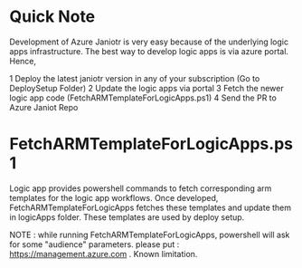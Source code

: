# Quick Note

Development of Azure Janiotr is very easy because of the underlying logic apps infrastructure. 
The best way to develop logic apps is via azure portal. Hence, 
 
1 Deploy the latest janiotr version in any of your subscription (Go to DeploySetup Folder)
2 Update the logic apps via portal
3 Fetch the newer logic app code (FetchARMTemplateForLogicApps.ps1)
4 Send the PR to Azure Janiot Repo


# FetchARMTemplateForLogicApps.ps1

Logic app provides powershell commands to fetch corresponding arm templates for the logic app workflows. Once developed, FetchARMTemplateForLogicApps fetches these templates and update them in logicApps folder.
These templates are used by deploy setup.

NOTE : while running FetchARMTemplateForLogicApps, powershell will ask for some "audience" parameters. please put : https://management.azure.com . Known limitation. 

